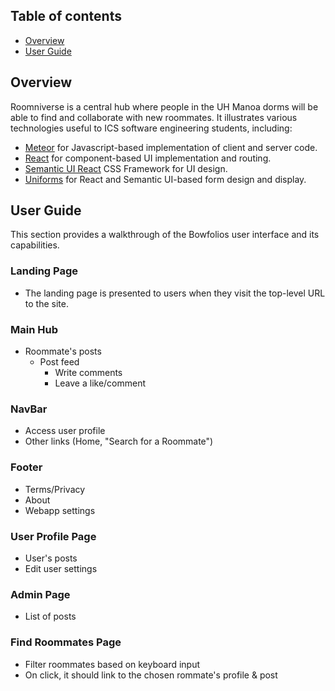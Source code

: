 ## Table of contents

* [Overview](#overview)
* [User Guide](#user-guide)

## Overview
Roomniverse is a central hub where people in the UH Manoa dorms will be able to find and collaborate with new roommates. It illustrates various technologies useful to ICS software engineering students, including:

* [Meteor](https://www.meteor.com/) for Javascript-based implementation of client and server code.
* [React](https://reactjs.org/) for component-based UI implementation and routing.
* [Semantic UI React](https://react.semantic-ui.com/) CSS Framework for UI design.
* [Uniforms](https://uniforms.tools/) for React and Semantic UI-based form design and display.

## User Guide
This section provides a walkthrough of the Bowfolios user interface and its capabilities.

### Landing Page
* The landing page is presented to users when they visit the top-level URL to the site.

### Main Hub
* Roommate's posts
  * Post feed
    * Write comments
    * Leave a like/comment    

### NavBar
* Access user profile
* Other links (Home, "Search for a Roommate")

### Footer
* Terms/Privacy
* About
* Webapp settings

### User Profile Page
* User's posts
* Edit user settings

### Admin Page
* List of posts

### Find Roommates Page
* Filter roommates based on keyboard input
* On click, it should link to the chosen rommate's profile & post
